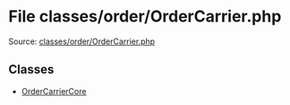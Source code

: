 File classes/order/OrderCarrier.php
=========

Source: [classes/order/OrderCarrier.php](https://github.com/PrestaShop/PrestaShop/blob/1.6.0.5/classes/order/OrderCarrier.php)


Classes
-------

* [OrderCarrierCore](class.OrderCarrierCore.md)


